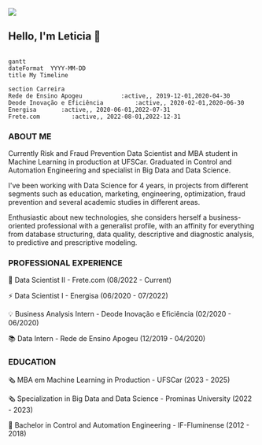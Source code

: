 ![](https://komarev.com/ghpvc/?username=leticiagcsilva)

## Hello, I'm Leticia 👋

```mermaid

gantt
dateFormat  YYYY-MM-DD
title My Timeline

section Carreira
Rede de Ensino Apogeu           :active,, 2019-12-01,2020-04-30
Deode Inovação e Eficiência         :active,, 2020-02-01,2020-06-30
Energisa       :active,, 2020-06-01,2022-07-31
Frete.com         :active,, 2022-08-01,2022-12-31

```
### ABOUT ME
Currently Risk and Fraud Prevention Data Scientist and MBA student in Machine Learning in production at UFSCar. Graduated in Control and Automation Engineering and specialist in Big Data and Data Science.

I've been working with Data Science for 4 years, in projects from different segments such as education, marketing, engineering, optimization, fraud prevention and several academic studies in different areas.

Enthusiastic about new technologies, she considers herself a business-oriented professional with a generalist profile, with an affinity for everything from database structuring, data quality, descriptive and diagnostic analysis, to predictive and prescriptive modeling.

### PROFESSIONAL EXPERIENCE
🚚  Data Scientist II - Frete.com (08/2022 - Current)

⚡ Data Scientist I - Energisa (06/2020 - 07/2022)

💡 Business Analysis Intern - Deode Inovação e Eficiência (02/2020 - 06/2020)

📚 Data Intern - Rede de Ensino Apogeu (12/2019 - 04/2020)

### EDUCATION
🗞️ MBA em Machine Learning in Production - UFSCar (2023 - 2025)

🗞️ Specialization in Big Data and Data Science - Prominas University (2022 - 2023)

🤖 Bachelor in Control and Automation Engineering - IF-Fluminense (2012 - 2018)
